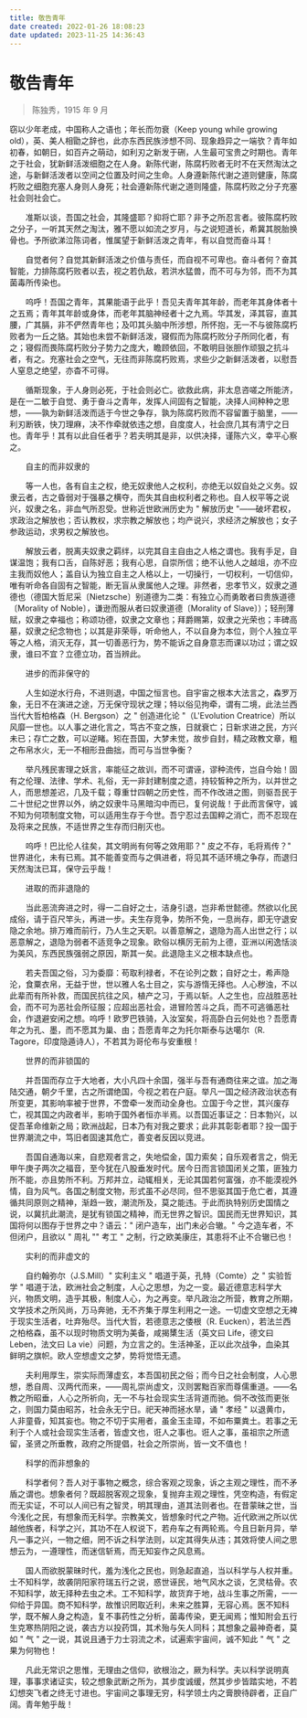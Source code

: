 ```yaml
---
title: 敬告青年
date created: 2022-01-26 18:08:23
date updated: 2023-11-25 14:36:43
---
```


# 敬告青年

> 陈独秀，1915 年 9 月

窃以少年老成，中国称人之语也；年长而勿衰（Keep young while growing old），英、美人相勖之辞也，此亦东西民族涉想不同、现象趋异之一端欤？青年如初春，如朝日，如百卉之萌动，如利刃之新发于硎，人生最可宝贵之时期也。青年之于社会，犹新鲜活泼细胞之在人身。新陈代谢，陈腐朽败者无时不在天然淘汰之途，与新鲜活泼者以空间之位置及时间之生命。人身遵新陈代谢之道则健康，陈腐朽败之细胞充塞人身则人身死；社会遵新陈代谢之道则隆盛，陈腐朽败之分子充塞社会则社会亡。

　　准斯以谈，吾国之社会，其隆盛耶？抑将亡耶？非予之所忍言者。彼陈腐朽败之分子，一听其天然之淘汰，雅不愿以如流之岁月，与之说短道长，希冀其脱胎换骨也。予所欲涕泣陈词者，惟属望于新鲜活泼之青年，有以自觉而奋斗耳！

　　自觉者何？自觉其新鲜活泼之价值与责任，而自视不可卑也。奋斗者何？奋其智能，力排陈腐朽败者以去，视之若仇敌，若洪水猛兽，而不可与为邻，而不为其菌毒所传染也。

　　呜呼！吾国之青年，其果能语于此乎！吾见夫青年其年龄，而老年其身体者十之五焉；青年其年龄或身体，而老年其脑神经者十之九焉。华其发，泽其容，直其腰，广其膈，非不俨然青年也；及叩其头脑中所涉想，所怀抱，无一不与彼陈腐朽败者为一丘之貉。其始也未尝不新鲜活泼，寝假而为陈腐朽败分子所同化者，有之；寝假而畏陈腐朽败分子势力之庞大，瞻顾依回，不敢明目张胆作顽狠之抗斗者，有之。充塞社会之空气，无往而非陈腐朽败焉，求些少之新鲜活泼者，以慰吾人窒息之绝望，亦杳不可得。

　　循斯现象，于人身则必死，于社会则必亡。欲救此病，非太息咨嗟之所能济，是在一二敏于自觉、勇于奋斗之青年，发挥人间固有之智能，决择人间种种之思想，——孰为新鲜活泼而适于今世之争存，孰为陈腐朽败而不容留置于脑里，——利刃断铁，快刀理麻，决不作牵就依违之想，自度度人，社会庶几其有清宁之日也。青年乎！其有以此自任者乎？若夫明其是非，以供决择，谨陈六义，幸平心察之。

　　自主的而非奴隶的

　　等一人也，各有自主之权，绝无奴隶他人之权利，亦绝无以奴自处之义务。奴隶云者，古之昏弱对于强暴之横夺，而失其自由权利者之称也。自人权平等之说兴，奴隶之名，非血气所忍受。世称近世欧洲历史为 " 解放历史 "——破坏君权，求政治之解放也；否认教权，求宗教之解放也；均产说兴，求经济之解放也；女子参政运动，求男权之解放也。

　　解放云者，脱离夫奴隶之羁绊，以完其自主自由之人格之谓也。我有手足，自谋温饱；我有口舌，自陈好恶；我有心思，自崇所信；绝不认他人之越俎，亦不应主我而奴他人；盖自认为独立自主之人格以上，一切操行，一切权利，一切信仰，唯有听命各自固有之智能，断无盲从隶属他人之理。非然者，忠孝节义，奴隶之道德也（德国大哲尼采〔Nietzsche〕别道德为二类：有独立心而勇敢者曰贵族道德〔Morality of Noble〕，谦逊而服从者曰奴隶道德〔Morality of Slave〕）；轻刑薄赋，奴隶之幸福也；称颂功德，奴隶之文章也；拜爵赐第，奴隶之光荣也；丰碑高墓，奴隶之纪念物也；以其是非荣辱，听命他人，不以自身为本位，则个人独立平等之人格，消灭无存，其一切善恶行为，势不能诉之自身意志而课以功过；谓之奴隶，谁曰不宜？立德立功，首当辨此。

　　进步的而非保守的

　　人生如逆水行舟，不进则退，中国之恒言也。自宇宙之根本大法言之，森罗万象，无日不在演进之途，万无保守现状之理；特以俗见拘牵，谓有二境，此法兰西当代大哲柏格森（H. Bergson）之 " 创造进化论 "（L'Evolution Creatrice）所以风靡一世也。以人事之进化言之，笃古不变之族，日就衰亡；日新求进之民，方兴未已；存亡之数，可以逆睹。矧在吾国，大梦未觉，故步自封，精之政教文章，粗之布帛水火，无一不相形丑曲拙，而可与当世争衡？

　　举凡残民害理之妖言，率能征之故训，而不可谓诬，谬种流传，岂自今始！固有之伦理、法律、学术、礼俗，无一非封建制度之遗，持较皙种之所为，以并世之人，而思想差迟，几及千载；尊重廿四朝之历史性，而不作改进之图，则驱吾民于二十世纪之世界以外，纳之奴隶牛马黑暗沟中而已，复何说哉！于此而言保守，诚不知为何项制度文物，可以适用生存于今世。吾宁忍过去国粹之消亡，而不忍现在及将来之民族，不适世界之生存而归削灭也。

　　呜呼！巴比伦人往矣，其文明尚有何等之效用耶？" 皮之不存，毛将焉传？" 世界进化，未有已焉。其不能善变而与之俱进者，将见其不适环境之争存，而退归天然淘汰已耳，保守云乎哉！

　　进取的而非退隐的

　　当此恶流奔进之时，得一二自好之士，洁身引退，岂非希世懿德。然欲以化民成俗，请于百尺竿头，再进一步。夫生存竞争，势所不免，一息尚存，即无守退安隐之余地。排万难而前行，乃人生之天职。以善意解之，退隐为高人出世之行；以恶意解之，退隐为弱者不适竞争之现象。欧俗以横厉无前为上德，亚洲以闲逸恬淡为美风，东西民族强弱之原因，斯其一矣。此退隐主义之根本缺点也。

　　若夫吾国之俗，习为委靡：苟取利禄者，不在论列之数；自好之士，希声隐沦，食粟衣帛，无益于世，世以雅人名士目之，实与游惰无择也。人心秽浊，不以此辈而有所补救，而国民抗往之风，植产之习，于焉以斩。人之生也，应战胜恶社会，而不可为恶社会所征服；应超出恶社会，进冒险苦斗之兵，而不可逃循恶社会，作退避安闲之想。呜呼！欧罗巴铁骑，入汝室矣，将高卧白云何处也？吾愿青年之为孔、墨，而不愿其为巢、由；吾愿青年之为托尔斯泰与达噶尔（R. Tagore，印度隐遁诗人），不若其为哥伦布与安重根！

　　世界的而非锁国的

　　并吾国而存立于大地者，大小凡四十余国，强半与吾有通商往来之谊。加之海陆交通，朝夕千里，古之所谓绝国，今视之若在户庭。举凡一国之经济政治状态有所变更，其影响率被于世界，不啻牵一发而动全身也。立国于今之世，其兴废存亡，视其国之内政者半，影响于国外者恒亦半焉。以吾国近事证之：日本勃兴，以促吾革命维新之局；欧洲战起，日本乃有对我之要求；此非其彰彰者耶？投一国于世界潮流之中，笃旧者固速其危亡，善变者反因以竞进。

　　吾国自通海以来，自悲观者言之，失地偿金，国力索矣；自乐观者言之，倘无甲午庚子两次之福音，至今犹在八股垂发时代。居今日而言锁国闭关之策，匪独力所不能，亦且势所不利。万邦并立，动辄相关，无论其国若何富强，亦不能漠视外情，自为风气。各国之制度文物，形式虽不必尽同，但不思驱其国于危亡者，其遵循共同原则之精神，渐趋一致，潮流所及，莫之能违。于此而执特别历史国情之说，以冀抗此潮流，是犹有锁国之精神，而无世界之智识。国民而无世界知识，其国将何以图存于世界之中？语云：" 闭户造车，出门未必合辙。" 今之造车者，不但闭户，且欲以 " 周礼 "" 考工 " 之制，行之欧美康庄，其患将不止不合辙已也！

　　实利的而非虚文的

　　自约翰弥尔（J.S.Mill）" 实利主义 " 唱道于英，孔特（Comte）之 " 实验哲学 " 唱道于法，欧洲社会之制度，人心之思想，为之一变。最近德意志科学大兴，物质文明，造乎其极，制度人心，为之再变。举凡政治之所营，教育之所期，文学技术之所风尚，万马奔驰，无不齐集于厚生利用之一途。一切虚文空想之无裨于现实生活者，吐弃殆尽。当代大哲，若德意志之倭根（R. Eucken），若法兰西之柏格森，虽不以现时物质文明为美备，咸揭橥生活（英文曰 Life，德文曰 Leben，法文曰 La vie）问题，为立言之的。生活神圣，正以此次战争，血染其鲜明之旗帜。欧人空想虚文之梦，势将觉悟无遗。

　　夫利用厚生，崇实际而薄虚玄，本吾国初民之俗；而今日之社会制度，人心思想，悉自周、汉两代而来，——周礼崇尚虚文，汉则罢黜百家而尊儒重道。——名教之所昭垂，人心之所祈向，无一不与社会现实生活背道而驰。倘不改弦而更张之，则国力莫由昭苏，社会永无宁日。祀天神而拯水旱，诵 " 孝经 " 以退黄巾，人非童昏，知其妄也。物之不切于实用者，虽金玉圭璋，不如布粟粪土。若事之无利于个人或社会现实生活者，皆虚文也，诳人之事也。诳人之事，虽祖宗之所遗留，圣贤之所垂教，政府之所提倡，社会之所崇尚，皆一文不值也！

　　科学的而非想象的

　　科学者何？吾人对于事物之概念，综合客观之现象，诉之主观之理性，而不矛盾之谓也。想象者何？既超脱客观之现象，复抛弃主观之理性，凭空构造，有假定而无实证，不可以人间已有之智灵，明其理由，道其法则者也。在昔蒙昧之世，当今浅化之民，有想象而无科学。宗教美文，皆想象时代之产物。近代欧洲之所以优越他族者，科学之兴，其功不在人权说下，若舟车之有两轮焉。今且日新月异，举凡一事之兴，一物之细，罔不诉之科学法则，以定其得失从违；其效将使人间之思想云为，一遵理性，而迷信斩焉，而无知妄作之风息焉。

　　国人而欲脱蒙昧时代，羞为浅化之民也，则急起直追，当以科学与人权并重。士不知科学，故袭阴阳家符瑞五行之说，惑世诬民，地气风水之谈，乞灵枯骨。农不知科学，故无择种去虫之术。工不知科学，故货弃于地，战斗生事之所需，一一仰给于异国。商不知科学，故惟识罔取近利，未来之胜算，无容心焉。医不知科学，既不解人身之构造，复不事药性之分析，菌毒传染，更无闻焉；惟知附会五行生克寒热阴阳之说，袭古方以投药饵，其术殆与矢人同科；其想象之最神奇者，莫如 " 气 " 之一说，其说且通于力士羽流之术，试遍索宇宙间，诚不知此 " 气 " 之果为何物也！

　　凡此无常识之思惟，无理由之信仰，欲根治之，厥为科学。夫以科学说明真理，事事求诸证实，较之想象武断之所为，其步度诚缓，然其步步皆踏实地，不若幻想突飞者之终无寸进也。宇宙间之事理无穷，科学领土内之膏腴待辟者，正自广阔。青年勉乎哉！
